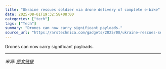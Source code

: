 ```yaml
---
title: "Ukraine rescues soldier via drone delivery of complete e-bike"
date: 2025-08-01T19:32:58+08:00
categories: ["tech"]
tags: ["Tech"]
summary: "Drones can now carry significant payloads."
source_url: "https://arstechnica.com/gadgets/2025/08/ukraine-rescues-soldier-via-drone-delivery-of-complete-e-bike/"
---
```


Drones can now carry significant payloads.

---

*来源: [原文链接](https://arstechnica.com/gadgets/2025/08/ukraine-rescues-soldier-via-drone-delivery-of-complete-e-bike/)*
